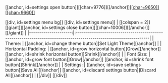 [[anchor, id=settings open button]][[char=9776]][[/anchor]][[[char=9650]]](#top)[[[char=9660]]](#bottom)

[[div, id=settings menu bg]]
    [[div, id=settings menu]]
| [[colspan = 2]] [[giant]][[anchor, id=settings close button]][[char=10006]][[/anchor]][[/giant]]                                         |
|---------------------:|:------------------------------------------------------------------------------------------------------------------|
|               Theme: | [[anchor, id=change theme button]]Set Light Theme[[/anchor]]                                                      |
|  Horizontal Padding: | [[anchor, id=grow horizontal button]]Grow[[/anchor]] [[anchor, id=shrink horizontal button]]Shrink[[/anchor]]     |
|           Font Size: | [[anchor, id=grow font button]]Grow[[/anchor]] [[anchor, id=shrink font button]]Shrink[[/anchor]]                 |
|            Settings: | [[anchor, id=save settings button]]Save All[[/anchor]] [[anchor, id=discard settings button]]Discard All[[/anchor]]  |
    [[/div]]
[[/div]]